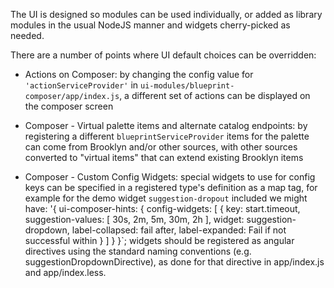 
The UI is designed so modules can be used individually, or added as library modules in the usual NodeJS manner 
and widgets cherry-picked as needed.

There are a number of points where UI default choices can be overridden:

* Actions on Composer: by changing the config value for `'actionServiceProvider'` in `ui-modules/blueprint-composer/app/index.js`,
  a different set of actions can be displayed on the composer screen

* Composer - Virtual palette items and alternate catalog endpoints:  by registering a different `blueprintServiceProvider`
  items for the palette can come from Brooklyn and/or other sources, with other sources converted to "virtual items" that
  can extend existing Brooklyn items

* Composer - Custom Config Widgets: special widgets to use for config keys can be specified in a registered type's
  definition as a map tag, for example for the demo widget `suggestion-dropout` included we might have:
      '{ ui-composer-hints: { config-widgets: [ { key: start.timeout, suggestion-values: [ 30s, 2m, 5m, 30m, 2h ],
         widget: suggestion-dropdown, label-collapsed: fail after, label-expanded: Fail if not successful within } ] } }`;
  widgets should be registered as angular directives using the standard naming conventions (e.g. suggestionDropdownDirective),
  as done for that directive in app/index.js and app/index.less.


